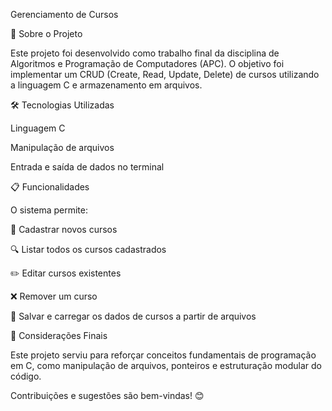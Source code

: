 Gerenciamento de Cursos

📌 Sobre o Projeto

Este projeto foi desenvolvido como trabalho final da disciplina de Algoritmos e Programação de Computadores (APC). O objetivo foi implementar um CRUD (Create, Read, Update, Delete) de cursos utilizando a linguagem C e armazenamento em arquivos.

🛠️ Tecnologias Utilizadas

Linguagem C

Manipulação de arquivos

Entrada e saída de dados no terminal

📋 Funcionalidades

O sistema permite:

📌 Cadastrar novos cursos

🔍 Listar todos os cursos cadastrados

✏️ Editar cursos existentes

❌ Remover um curso

💾 Salvar e carregar os dados de cursos a partir de arquivos

📝 Considerações Finais

Este projeto serviu para reforçar conceitos fundamentais de programação em C, como manipulação de arquivos, ponteiros e estruturação modular do código.

Contribuições e sugestões são bem-vindas! 😊

